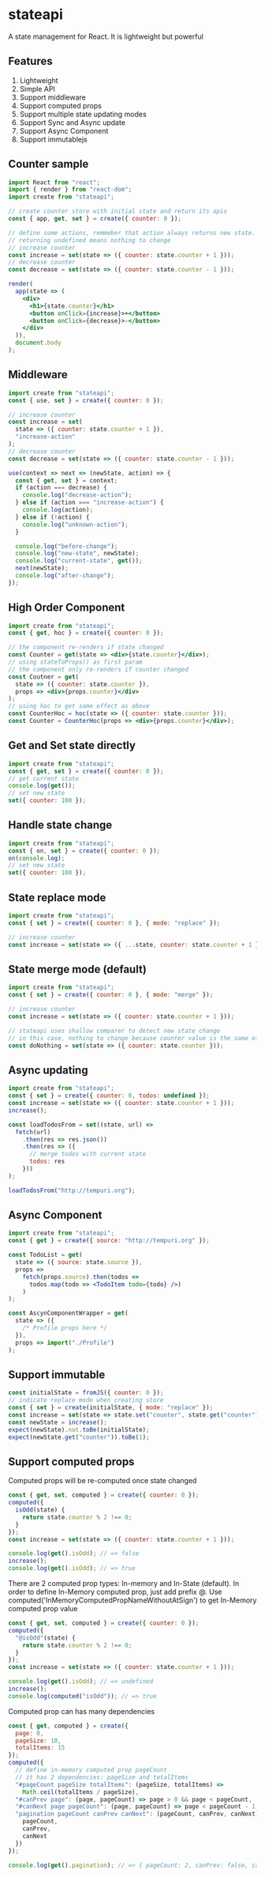 # stateapi

A state management for React. It is lightweight but powerful

## Features

1.  Lightweight
1.  Simple API
1.  Support middleware
1.  Support computed props
1.  Support multiple state updating modes
1.  Support Sync and Async update
1.  Support Async Component
1.  Support immutablejs

## Counter sample

```jsx
import React from "react";
import { render } from "react-dom";
import create from "stateapi";

// create counter store with initial state and return its apis
const { app, get, set } = create({ counter: 0 });

// define some actions, remmeber that action always returns new state.
// returning undefined means nothing to change
// increase counter
const increase = set(state => ({ counter: state.counter + 1 }));
// decrease counter
const decrease = set(state => ({ counter: state.counter - 1 }));

render(
  app(state => (
    <div>
      <h1>{state.counter}</h1>
      <button onClick={increase}>+</button>
      <button onClick={decrease}>-</button>
    </div>
  )),
  document.body
);
```

## Middleware

```js
import create from "stateapi";
const { use, set } = create({ counter: 0 });

// increase counter
const increase = set(
  state => ({ counter: state.counter + 1 }),
  "increase-action"
);
// decrease counter
const decrease = set(state => ({ counter: state.counter - 1 }));

use(context => next => (newState, action) => {
  const { get, set } = context;
  if (action === decrease) {
    console.log("decrease-action");
  } else if (action === "increase-action") {
    console.log(action);
  } else if (!action) {
    console.log("unknown-action");
  }

  console.log("before-change");
  console.log("new-state", newState);
  console.log("current-state", get());
  next(newState);
  console.log("after-change");
});
```

## High Order Component

```jsx
import create from "stateapi";
const { get, hoc } = create({ counter: 0 });

// the component re-renders if state changed
const Counter = get(state => <div>{state.counter}</div>);
// using stateToProps() as first param
// the component only re-renders if counter changed
const Coutner = get(
  state => ({ counter: state.counter }),
  props => <div>{props.counter}</div>
);
// using hoc to get same effect as above
const CounterHoc = hoc(state => ({ counter: state.counter }));
const Counter = CounterHoc(props => <div>{props.counter}</div>);
```

## Get and Set state directly

```js
import create from "stateapi";
const { get, set } = create({ counter: 0 });
// get current state
console.log(get());
// set new state
set({ counter: 100 });
```

## Handle state change

```js
import create from "stateapi";
const { on, set } = create({ counter: 0 });
on(console.log);
// set new state
set({ counter: 100 });
```

## State replace mode

```js
import create from "stateapi";
const { set } = create({ counter: 0 }, { mode: "replace" });

// increase counter
const increase = set(state => ({ ...state, counter: state.counter + 1 }));
```

## State merge mode (default)

```js
import create from "stateapi";
const { set } = create({ counter: 0 }, { mode: "merge" });

// increase counter
const increase = set(state => ({ counter: state.counter + 1 }));

// stateapi uses shallow comparer to detect new state change
// in this case, nothing to change because counter value is the same of prev one
const doNothing = set(state => ({ counter: state.counter }));
```

## Async updating

```js
import create from "stateapi";
const { set } = create({ counter: 0, todos: undefined });
const increase = set(state => ({ counter: state.counter + 1 }));
increase();

const loadTodosFrom = set((state, url) =>
  fetch(url)
    .then(res => res.json())
    .then(res => ({
      // merge todos with current state
      todos: res
    }))
);

loadTodosFrom("http://tempuri.org");
```

## Async Component

```jsx
import create from "stateapi";
const { get } = create({ source: "http://tempuri.org" });

const TodoList = get(
  state => ({ source: state.source }),
  props =>
    fetch(props.source).then(todos =>
      todos.map(todo => <TodoItem todo={todo} />)
    )
);

const AscynComponentWrapper = get(
  state => ({
    /* Profile props here */
  }),
  props => import("./Profile")
);
```

## Support immutable

```js
const initialState = fromJS({ counter: 0 });
// indicate replace mode when creating store
const { set } = create(initialState, { mode: "replace" });
const increase = set(state => state.set("counter", state.get("counter") + 1));
const newState = increase();
expect(newState).not.toBe(initialState);
expect(newState.get("counter")).toBe(1);
```

## Support computed props

Computed props will be re-computed once state changed

```js
const { get, set, computed } = create({ counter: 0 });
computed({
  isOdd(state) {
    return state.counter % 2 !== 0;
  }
});
const increase = set(state => ({ counter: state.counter + 1 }));

console.log(get().isOdd); // => false
increase();
console.log(get().isOdd); // => true
```

There are 2 computed prop types: In-memory and In-State (default). In order to define In-Memory computed prop, just add prefix @.
Use computed('InMemoryComputedPropNameWithoutAtSign') to get In-Memory computed prop value

```js
const { get, set, computed } = create({ counter: 0 });
computed({
  "@isOdd"(state) {
    return state.counter % 2 !== 0;
  }
});
const increase = set(state => ({ counter: state.counter + 1 }));

console.log(get().isOdd); // => undefined
increase();
console.log(computed("isOdd")); // => true
```

Computed prop can has many dependencies

```js
const { get, computed } = create({
  page: 0,
  pageSize: 10,
  totalItems: 15
});
computed({
  // define in-memory computed prop pageCount
  // it has 2 dependencies: pageSize and totalItems
  "#pageCount pageSize totalItems": (pageSize, totalItems) =>
    Math.ceil(totalItems / pageSize),
  "#canPrev page": (page, pageCount) => page > 0 && page < pageCount,
  "#canNext page pageCount": (page, pageCount) => page < pageCount - 1,
  "pagination pageCount canPrev canNext": (pageCount, canPrev, canNext) => ({
    pageCount,
    canPrev,
    canNext
  })
});

console.log(get().pagination); // => { pageCount: 2, canPrev: false, canNext: true }
```
